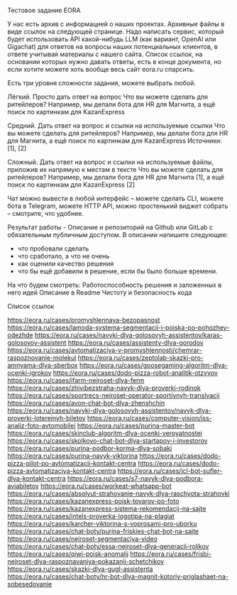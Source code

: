 Тестовое задание EORA

У нас есть архив с информацией о наших проектах. Архивные файлы в виде ссылок на следующей странице. Надо написать сервис, который будет использовать API какой-нибудь LLM (как вариант, OpenAI или Gigachat) для ответов на вопросы наших потенциальных клиентов, в ответе учитывая материалы с нашего сайта. Список ссылок, на основании которых нужно давать ответы, есть в конце документа, но если хотите можете хоть вообще весь сайт eora.ru спарсить.


Есть три уровня сложности задания, можете выбрать любой.


Лёгкий. Просто дать ответ на вопрос
Что вы можете сделать для ритейлеров?
Например, мы делали бота для HR для Магнита, а ещё поиск по картинкам для KazanExpress

Cредний. Дать ответ на вопрос и ссылки на используемые ссылки
Что вы можете сделать для ритейлеров?
Например, мы делали бота для HR для Магнита, а ещё поиск по картинкам для KazanExpress
Источники: [1], [2]

Сложный. Дать ответ на вопрос и ссылки на используемые файлы, приложив их напрямую к местам в тексте
Что вы можете сделать для ритейлеров?
Например, мы делали бота для HR для Магнита [1], а ещё поиск по картинкам для KazanExpress [2]

Чат можно вывести в любой интерфейс – можете сделать CLI, можете бота в Telegram, можете HTTP API, можно простенький виджет собрать – смотрите, что удобнее.

Результат работы - Описание и репозиторий на Github или GitLab с обязательным публичным доступом. В описании напишите следующее:
 - что пробовали сделать
 - что сработало, а что не очень
 - как оценили качество решения
 - что бы ещё добавили в решение, если бы было больше времени.

На что будем смотреть: 
Работоспособность решения и заложенных в него идей
Описание в Readme
Чистоту и безопасность кода



Список ссылок

https://eora.ru/cases/promyshlennaya-bezopasnost
https://eora.ru/cases/lamoda-systema-segmentacii-i-poiska-po-pohozhey-odezhde
https://eora.ru/cases/navyki-dlya-golosovyh-assistentov/karas-golosovoy-assistent
https://eora.ru/cases/assistenty-dlya-gorodov
https://eora.ru/cases/avtomatizaciya-v-promyshlennosti/chemrar-raspoznovanie-molekul
https://eora.ru/cases/zeptolab-skazki-pro-amnyama-dlya-sberbox
https://eora.ru/cases/goosegaming-algoritm-dlya-ocenki-igrokov
https://eora.ru/cases/dodo-pizza-robot-analitik-otzyvov
https://eora.ru/cases/ifarm-nejroset-dlya-ferm
https://eora.ru/cases/zhivibezstraha-navyk-dlya-proverki-rodinok
https://eora.ru/cases/sportrecs-nejroset-operator-sportivnyh-translyacij
https://eora.ru/cases/avon-chat-bot-dlya-zhenshchin
https://eora.ru/cases/navyki-dlya-golosovyh-assistentov/navyk-dlya-proverki-loterejnyh-biletov
https://eora.ru/cases/computer-vision/iss-analiz-foto-avtomobilej
https://eora.ru/cases/purina-master-bot
https://eora.ru/cases/skinclub-algoritm-dlya-ocenki-veroyatnostej
https://eora.ru/cases/skolkovo-chat-bot-dlya-startapov-i-investorov
https://eora.ru/cases/purina-podbor-korma-dlya-sobaki
https://eora.ru/cases/purina-navyk-viktorina
https://eora.ru/cases/dodo-pizza-pilot-po-avtomatizacii-kontakt-centra
https://eora.ru/cases/dodo-pizza-avtomatizaciya-kontakt-centra
https://eora.ru/cases/icl-bot-sufler-dlya-kontakt-centra
https://eora.ru/cases/s7-navyk-dlya-podbora-aviabiletov
https://eora.ru/cases/workeat-whatsapp-bot
https://eora.ru/cases/absolyut-strahovanie-navyk-dlya-raschyota-strahovki
https://eora.ru/cases/kazanexpress-poisk-tovarov-po-foto
https://eora.ru/cases/kazanexpress-sistema-rekomendacij-na-sajte
https://eora.ru/cases/intels-proverka-logotipa-na-plagiat
https://eora.ru/cases/karcher-viktorina-s-voprosami-pro-uborku
https://eora.ru/cases/chat-boty/purina-friskies-chat-bot-na-sajte
https://eora.ru/cases/nejroset-segmentaciya-video
https://eora.ru/cases/chat-boty/essa-nejroset-dlya-generacii-rolikov
https://eora.ru/cases/qiwi-poisk-anomalij
https://eora.ru/cases/frisbi-nejroset-dlya-raspoznavaniya-pokazanij-schetchikov
https://eora.ru/cases/skazki-dlya-gugl-assistenta
https://eora.ru/cases/chat-boty/hr-bot-dlya-magnit-kotoriy-priglashaet-na-sobesedovanie


